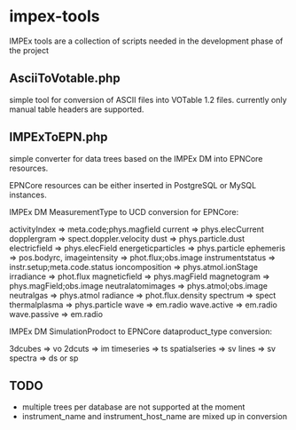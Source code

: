 impex-tools
============

IMPEx tools are a collection of scripts needed in the development phase
of the project

AsciiToVotable.php
------------------

simple tool for conversion of ASCII files into VOTable 1.2 files.
currently only manual table headers are supported.


IMPExToEPN.php
--------------

simple converter for data trees based on the IMPEx DM into 
EPNCore resources.

EPNCore resources can be either inserted in PostgreSQL or MySQL instances.

IMPEx DM MeasurementType to UCD conversion for EPNCore:

activityIndex		    => meta.code;phys.magfield
current				      => phys.elecCurrent
dopplergram			    => spect.doppler.velocity
dust				        => phys.particle.dust
electricfield		    => phys.elecField
energeticparticles	=> phys.particle
ephemeris			      => pos.bodyrc,
imageintensity		  => phot.flux;obs.image
instrumentstatus    => instr.setup;meta.code.status
ioncomposition		  => phys.atmol.ionStage
irradiance			    => phot.flux
magneticfield		    => phys.magField
magnetogram			    => phys.magField;obs.image
neutralatomimages	  => phys.atmol;obs.image
neutralgas			    => phys.atmol
radiance			      => phot.flux.density
spectrum			      => spect
thermalplasma		    => phys.particle
wave				        => em.radio
wave.active			    => em.radio
wave.passive		    => em.radio

IMPEx DM SimulationProdoct to EPNCore dataproduct_type conversion:

3dcubes			  => vo
2dcuts			  => im
timeseries		=> ts
spatialseries	=> sv
lines			    => sv
spectra			  => ds or sp


TODO
----
- multiple trees per database are not supported at the moment
- instrument_name and instrument_host_name are mixed up in conversion
